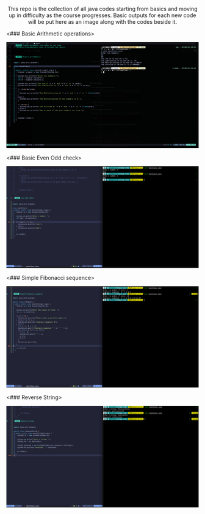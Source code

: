 <p align="center">
  This repo is the collection of all java codes starting from basics and moving up in difficulty as the course progresses.
  Basic outputs for each new code will be put here as an image along with the codes beside it. 
</p>


<### Basic Arithmetic operations>

<p align="center">
  <img src="outputs/output1.png" alt="output" width="600"/>
</p>

<### Basic Even Odd check>

<p align="center">
  <img src="outputs/output2.png" alr="output" width="600"/>
</p>

<### Simple Fibonacci sequence>

<p align="center">
  <img src="outputs/output3.png" alr="output" width="600"/>
</p>


<### Reverse String>

<p align="center">
  <img src="outputs/output4.png" alr="output" width="600"/>
</p>
